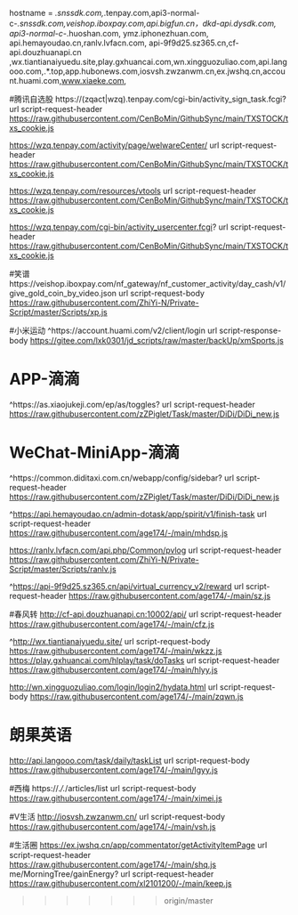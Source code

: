 hostname = *.snssdk.com,*.tenpay.com,api3-normal-c-*.snssdk.com,veishop.iboxpay.com,api.bigfun.cn，dkd-api.dysdk.com, api3-normal-c-*.huoshan.com, ymz.iphonezhuan.com, api.hemayoudao.cn,ranlv.lvfacn.com, api-9f9d25.sz365.cn,cf-api.douzhuanapi.cn ,wx.tiantianaiyuedu.site,play.gxhuancai.com,wn.xingguozuliao.com,api.langooo.com,.*.top,app.hubonews.com,iosvsh.zwzanwm.cn,ex.jwshq.cn,account.huami.com,www.xiaeke.com,

#腾讯自选股
https://(zqact|wzq).tenpay.com/cgi-bin/activity_sign_task.fcgi? url script-request-header https://raw.githubusercontent.com/CenBoMin/GithubSync/main/TXSTOCK/txs_cookie.js

https://wzq.tenpay.com/activity/page/welwareCenter/ url script-request-header https://raw.githubusercontent.com/CenBoMin/GithubSync/main/TXSTOCK/txs_cookie.js

https://wzq.tenpay.com/resources/vtools url script-request-header https://raw.githubusercontent.com/CenBoMin/GithubSync/main/TXSTOCK/txs_cookie.js

https://wzq.tenpay.com/cgi-bin/activity_usercenter.fcgi? url script-request-header https://raw.githubusercontent.com/CenBoMin/GithubSync/main/TXSTOCK/txs_cookie.js

#笑谱
https:\/\/veishop\.iboxpay\.com\/nf_gateway\/nf_customer_activity\/day_cash\/v1\/give_gold_coin_by_video\.json url script-request-body https://raw.githubusercontent.com/ZhiYi-N/Private-Script/master/Scripts/xp.js

#小米运动
^https:\/\/account\.huami\.com\/v2\/client\/login url script-response-body https://gitee.com/lxk0301/jd_scripts/raw/master/backUp/xmSports.js

# APP-滴滴
^https:\/\/as\.xiaojukeji\.com\/ep\/as\/toggles\? url script-request-header https://raw.githubusercontent.com/zZPiglet/Task/master/DiDi/DiDi_new.js
# WeChat-MiniApp-滴滴
^https:\/\/common\.diditaxi\.com\.cn\/webapp\/config\/sidebar\? url script-request-header https://raw.githubusercontent.com/zZPiglet/Task/master/DiDi/DiDi_new.js

^https://api.hemayoudao.cn/admin-dotask/app/spirit/v1/finish-task url script-request-header https://raw.githubusercontent.com/age174/-/main/mhdsp.js

https://ranlv.lvfacn.com/api.php/Common/pvlog url script-request-header https://raw.githubusercontent.com/ZhiYi-N/Private-Script/master/Scripts/ranlv.js

^https://api-9f9d25.sz365.cn/api/virtual_currency_v2/reward url script-request-header https://raw.githubusercontent.com/age174/-/main/sz.js

#春风转
http://cf-api.douzhuanapi.cn:10002/api/ url script-request-header https://raw.githubusercontent.com/age174/-/main/cfz.js

^http://wx.tiantianaiyuedu.site/ url script-request-body https://raw.githubusercontent.com/age174/-/main/wkzz.js
https://play.gxhuancai.com/hlplay/task/doTasks url script-request-header https://raw.githubusercontent.com/age174/-/main/hlyy.js

http://wn.xingguozuliao.com/login/login2/hydata.html url script-request-body https://raw.githubusercontent.com/age174/-/main/zqwn.js
# 朗果英语
http://api.langooo.com/task/daily/taskList url script-request-body https://raw.githubusercontent.com/age174/-/main/lgyy.js

#西梅
https://.*/.*/articles/list url script-request-body https://raw.githubusercontent.com/age174/-/main/ximei.js

#V生活
http://iosvsh.zwzanwm.cn/ url script-request-body https://raw.githubusercontent.com/age174/-/main/vsh.js

#生活圈
https://ex.jwshq.cn/app/commentator/getActivityItemPage url script-request-header https://raw.githubusercontent.com/age174/-/main/shq.js
me/MorningTree/gainEnergy? url script-request-header https://raw.githubusercontent.com/xl2101200/-/main/keep.js
>>>>>>> origin/master
